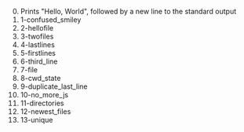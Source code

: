 0. Prints "Hello, World", followed by a new line to the standard output
1. 1-confused_smiley
2. 2-hellofile
3.  3-twofiles
4. 4-lastlines
5. 5-firstlines
6. 6-third_line
7. 7-file
8. 8-cwd_state
9. 9-duplicate_last_line
10. 10-no_more_js
11. 11-directories
12. 12-newest_files
13. 13-unique